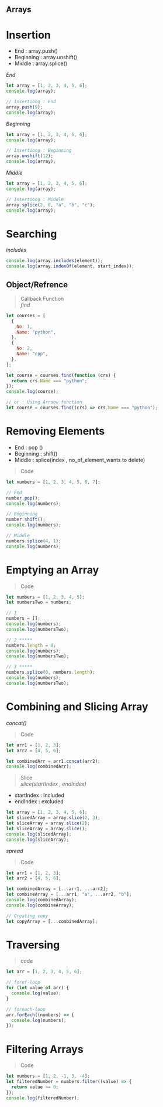 ## Arrays

# Insertion

- End : array.push()
- Beginning : array.unshift()
- Middle : array.splice()

_End_

```javascript
let array = [1, 2, 3, 4, 5, 6];
console.log(array);

// Insertiong : End
array.push(9);
console.log(array);
```

_Beginning_

```javascript
let array = [1, 2, 3, 4, 5, 6];
console.log(array);

// Insertiong : Beginning
array.unshift(12);
console.log(array);
```

_Middle_

```javascript
let array = [1, 2, 3, 4, 5, 6];
console.log(array);

// Insertiong : Middle
array.splice(2, 0, "a", "b", "c");
console.log(array);
```

# Searching

_includes_

```javascript
console.log(array.includes(element));
console.log(array.indexOf(element, start_index));
```

## Object/Refrence

> Callback Function  
> _find_

```javascript
let courses = [
  {
    No: 1,
    Name: "python",
  },
  {
    No: 2,
    Name: "cpp",
  },
];

let course = courses.find(function (crs) {
  return crs.Name === "python";
});
console.log(course);

// or : Using Arraow function
let course = courses.find((crs) => crs.Name === "python");
```

# Removing Elements

- End : pop ()
- Beginning : shift()
- Middle : splice(index , no_of_element_wants to delete)

> Code

```javascript
let numbers = [1, 2, 3, 4, 5, 6, 7];

// End
number.pop();
console.log(numbers);

// Beginning
number.shift();
console.log(numbers);

// Middle
numbers.splice(4, 1);
console.log(numbers);
```

# Emptying an Array

> Code

```javascript
let numbers = [1, 2, 3, 4, 5];
let numbersTwo = numbers;

// 1
numbers = [];
console.log(numbers);
console.log(numbersTwo);

// 2 *****
numbers.length = 0;
console.log(numbers);
console.log(numbersTwo);

// 3 *****
numbers.splice(0, numbers.length);
console.log(numbers);
console.log(numbersTwo);
```

# Combining and Slicing Array

_concat()_

> Code

```javascript
let arr1 = [1, 2, 3];
let arr2 = [4, 5, 6];

let combinedArr = arr1.concat(arr2);
console.log(combinedArr);
```

> Slice  
> _slice(startIndex<Included> , endIndex<excluded>)_

- startIndex : Included
- endIndex : excluded

```javascript
let array = [1, 2, 3, 4, 5, 6];
let slicedArray = array.slice(2, 3);
let sliceArray = array.slice(2);
let sliceArray = array.slice();
console.log(slicedArray);
console.log(sliceArray);
```

_spread_

> Code

```javascript
let arr1 = [1, 2, 3];
let arr2 = [4, 5, 6];

let combinedArray = [...arr1, ...arr2];
let combineArray = [...arr1, "a", ...arr2, "b"];
console.log(combinedArray);
console.log(combineArray);

// Creating copy
let copyArray = [...combinedArray];
```

# Traversing

> code

```javascript
let arr = [1, 2, 3, 4, 5, 6];

// forof-loop
for (let value of arr) {
  console.log(value);
}

// foreach-loop
arr.forEach((numbers) => {
  console.log(numbers);
});
```

# Filtering Arrays

> Code

```javascript
let numbers = [1, 2, -1, 3, -4];
let filteredNumber = numbers.filter((value) => {
  return value >= 0;
});
console.log(filteredNumber);
```

